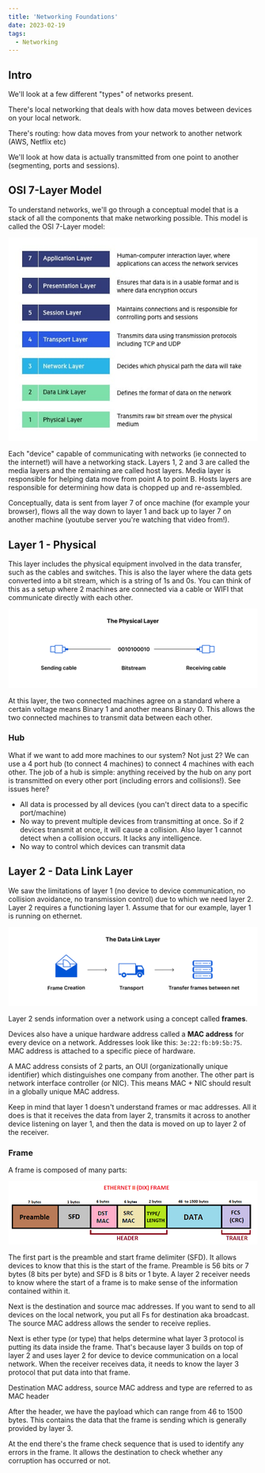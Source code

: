 ```yaml
---
title: 'Networking Foundations'
date: 2023-02-19
tags:
  - Networking
---
```


## Intro

We'll look at a few different "types" of networks present.

There's local networking that deals with how data moves between devices on your local network.

There's routing: how data moves from your network to another network (AWS, Netflix etc)

We'll look at how data is actually transmitted from one point to another (segmenting, ports and sessions).

## OSI 7-Layer Model

To understand networks, we'll go through a conceptual model that is a stack of all the components that make networking possible. This model is called the OSI 7-Layer model:

![OSI-Model](OSI-7-layers.jpeg)

Each "device" capable of communicating with networks (ie connected to the internet!) will have a networking stack. Layers 1, 2 and 3 are called the media layers and the remaining are called host layers. Media layer is responsible for helping data move from point A to point B. Hosts layers are responsible for determining how data is chopped up and re-assembled.

Conceptually, data is sent from layer 7 of once machine (for example your browser), flows all the way down to layer 1 and back up to layer 7 on another machine (youtube server you're watching that video from!).

## Layer 1 - Physical

This layer includes the physical equipment involved in the data transfer, such as the cables and switches. This is also the layer where the data gets converted into a bit stream, which is a string of 1s and 0s. You can think of this as a setup where 2 machines are connected via a cable or WIFI that communicate directly with each other.

![layer-1](layer_1.png)

At this layer, the two connected machines agree on a standard where a certain voltage means Binary 1 and another means Binary 0. This allows the two connected machines to transmit data between each other.

### Hub

What if we want to add more machines to our system? Not just 2? We can use a 4 port hub (to connect 4 machines) to connect 4 machines with each other. The job of a hub is simple: anything received by the hub on any port is transmitted on every other port (including errors and collisions!). See issues here?

- All data is processed by all devices (you can't direct data to a specific port/machine)
- No way to prevent multiple devices from transmitting at once. So if 2 devices transmit at once, it will cause a collision. Also layer 1 cannot detect when a collision occurs. It lacks any intelligence.
- No way to control which devices can transmit data

## Layer 2 - Data Link Layer

We saw the limitations of layer 1 (no device to device communication, no collision avoidance, no transmission control) due to which we need layer 2. Layer 2 requires a functioning layer 1. Assume that for our example, layer 1 is running on ethernet.

![layer-2](layer_2.png)

Layer 2 sends information over a network using a concept called **frames**.

Devices also have a unique hardware address called a **MAC address** for every device on a network. Addresses look like this: `3e:22:fb:b9:5b:75`. MAC address is attached to a specific piece of hardware.

A MAC address consists of 2 parts, an OUI (organizationally unique identifier) which distinguishes one company from another. The other part is network interface controller (or NIC). This means MAC + NIC should result in a globally unique MAC address.

Keep in mind that layer 1 doesn't understand frames or mac addresses. All it does is that it receives the data from layer 2, transmits it across to another device listening on layer 1, and then the data is moved on up to layer 2 of the receiver.

### Frame

A frame is composed of many parts:

![frame](frame.png)

The first part is the preamble and start frame delimiter (SFD). It allows devices to know that this is the start of the frame. Preamble is 56 bits or 7 bytes (8 bits per byte) and SFD is 8 bits or 1 byte. A layer 2 receiver needs to know where the start of a frame is to make sense of the information contained within it.

Next is the destination and source mac addresses. If you want to send to all devices on the local network, you put all Fs for destination aka broadcast. The source MAC address allows the sender to receive replies.

Next is ether type (or type) that helps determine what layer 3 protocol is putting its data inside the frame. That's because layer 3 builds on top of layer 2 and uses layer 2 for device to device communication on a local network. When the receiver receives data, it needs to know the layer 3 protocol that put data into that frame.

Destination MAC address, source MAC address and type are referred to as MAC header

After the header, we have the payload which can range from 46 to 1500 bytes. This contains the data that the frame is sending which is generally provided by layer 3.

At the end there's the frame check sequence that is used to identify any errors in the frame. It allows the destination to check whether any corruption has occurred or not.

